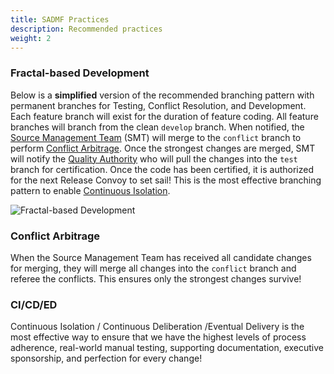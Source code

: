 ```yaml
---
title: SADMF Practices
description: Recommended practices
weight: 2
---
```


### Fractal-based Development

Below is a **simplified** version of the recommended branching pattern with permanent branches for Testing, Conflict Resolution, and Development. Each feature branch will exist for the duration of feature coding. All feature branches will branch from the clean `develop` branch. When notified, the [Source Management Team](../organization/#source-management-team) (SMT) will merge to the `conflict` branch to perform [Conflict Arbitrage](#conflict-arbitrage). Once the strongest changes are merged, SMT will notify the [Quality Authority](../organization/#quality-authority) who will pull the changes into the `test` branch for certification. Once the code has been certified, it is authorized for the next Release Convoy to set sail! This is the most effective branching pattern to enable [Continuous Isolation](https://continuousisolation.com/).

![Fractal-based Development](../images/fractal-based-development.png)

### Conflict Arbitrage

When the Source Management Team has received all candidate changes for merging, they will merge all changes into the `conflict` branch and referee the conflicts. This ensures only the strongest changes survive!

### CI/CD/ED

Continuous Isolation / Continuous Deliberation /Eventual Delivery is the most effective way to ensure that we have the highest levels of process adherence, real-world manual testing, supporting documentation, executive sponsorship, and perfection for every change!
